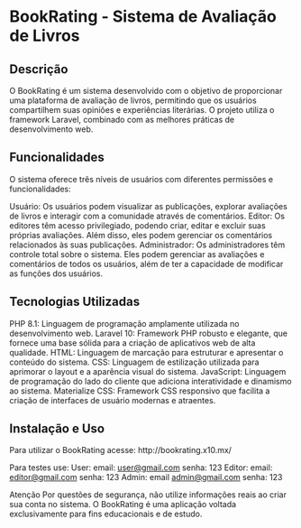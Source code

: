 <h1>BookRating - Sistema de Avaliação de Livros</h1>
<h2>Descrição</h2>
O BookRating é um sistema desenvolvido com o objetivo de proporcionar uma plataforma de avaliação de livros, permitindo que os usuários compartilhem suas opiniões e experiências literárias. O projeto utiliza o framework Laravel, combinado com as melhores práticas de desenvolvimento web.

<h2>Funcionalidades</h2>
O sistema oferece três níveis de usuários com diferentes permissões e funcionalidades:

Usuário: Os usuários podem visualizar as publicações, explorar avaliações de livros e interagir com a comunidade através de comentários.
Editor: Os editores têm acesso privilegiado, podendo criar, editar e excluir suas próprias avaliações. Além disso, eles podem gerenciar os comentários relacionados às suas publicações.
Administrador: Os administradores têm controle total sobre o sistema. Eles podem gerenciar as avaliações e comentários de todos os usuários, além de ter a capacidade de modificar as funções dos usuários.

<h2>Tecnologias Utilizadas</h2>
PHP 8.1: Linguagem de programação amplamente utilizada no desenvolvimento web.
Laravel 10: Framework PHP robusto e elegante, que fornece uma base sólida para a criação de aplicativos web de alta qualidade.
HTML: Linguagem de marcação para estruturar e apresentar o conteúdo do sistema.
CSS: Linguagem de estilização utilizada para aprimorar o layout e a aparência visual do sistema.
JavaScript: Linguagem de programação do lado do cliente que adiciona interatividade e dinamismo ao sistema.
Materialize CSS: Framework CSS responsivo que facilita a criação de interfaces de usuário modernas e atraentes.

<h2>Instalação e Uso</h2>
Para utilizar o BookRating acesse:
http://bookrating.x10.mx/

Para testes use:
User: email: user@gmail.com senha: 123
Editor: email: editor@gmail.com senha: 123
Admin: email admin@gmail.com senha: 123

Atenção
Por questões de segurança, não utilize informações reais ao criar sua conta no sistema. O BookRating é uma aplicação voltada exclusivamente para fins educacionais e de estudo.
